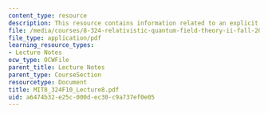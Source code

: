 ```yaml
---
content_type: resource
description: This resource contains information related to an explicit example.
file: /media/courses/8-324-relativistic-quantum-field-theory-ii-fall-2010/a6474b32e25c000dec30c9a737ef0e05_MIT8_324F10_Lecture8.pdf
file_type: application/pdf
learning_resource_types:
- Lecture Notes
ocw_type: OCWFile
parent_title: Lecture Notes
parent_type: CourseSection
resourcetype: Document
title: MIT8_324F10_Lecture8.pdf
uid: a6474b32-e25c-000d-ec30-c9a737ef0e05
---
```


